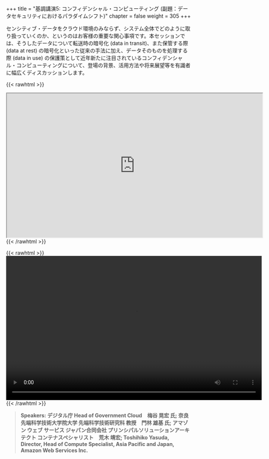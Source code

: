 +++
title = "基調講演5: コンフィデンシャル・コンピューティング (副題：データセキュリティにおけるパラダイムシフト)"
chapter = false
weight = 305
+++

センシティブ・データをクラウド環境のみならず、システム全体でどのように取り扱っていくのか、というのはお客様の重要な関心事項です。本セッションでは、そうしたデータについて転送時の暗号化 (data in transit)、また保管する際 (data at rest) の暗号化といった従来の手法に加え、データそのものを処理する際 (data in use) の保護策として近年新たに注目されているコンフィデンシャル・コンピューティングについて、登場の背景、活用方法や将来展望等を有識者に幅広くディスカッションします。

{{< rawhtml >}}
<iframe src="https://dxjsvn24c4x1f.cloudfront.net/OnDemandTracks/keynote_5.pdf" name="keynote_5" width="696" height="392"></iframe>
<a href="https://dxjsvn24c4x1f.cloudfront.net/OnDemandTracks/keynote_5.pdf" target="keynote_5"></a>
{{< /rawhtml >}}

{{< rawhtml >}}
<video width="696" height="392" controls>
  <source src="https://dxjsvn24c4x1f.cloudfront.net/OnDemandTracks/keynote_5.mp4" type="video/mp4">
  Your browser doesn't support video.
</video>
{{< /rawhtml >}}

>  **Speakers: デジタル庁 Head of Government Cloud　梅谷 晃宏 氏; 奈良先端科学技術大学院大学 先端科学技術研究科 教授　門林 雄基 氏; アマゾン ウェブ サービス ジャパン合同会社 プリンシパルソリューションアーキテクト コンテナスペシャリスト　荒木 靖宏; Toshihiko Yasuda, Director, Head of Compute Specialist, Asia Pacific and Japan, Amazon Web Services Inc.** 

